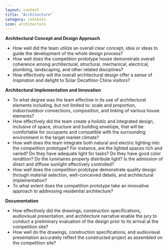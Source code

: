 ```yaml
---
layout: contest
title: "Architecture"
category: contests
icon: architecture
---
```


__Architectural Concept and Design Approach__

- How well did the team utilize an overall clear concept, idea or ideas to guide the development of the whole design process?
- How well does the competition prototype house demonstrate overall coherence among architectural, structural, mechanical, electrical, plumbing, landscaping, and other related disciplines?
- How effectively will the overall architectural design offer a sense of inspiration and delight to Solar Decathlon China visitors?

__Architectural Implementation and Innovation__

- To what degree was the team effective in its use of architectural elements including, but not limited to: scale and proportion, indoor/outdoor connections, composition, and linking of various house elements?
- How effectively did the team create a holistic and integrated design, inclusive of space, structure and building envelope, that will be comfortable for occupants and compatible with the surrounding environment in the target market climate?
- How well does the team integrate both natural and electric lighting into the competition prototype? For instance, are the lighted spaces rich and varied? Do they have adequate light for tasks? Do they have good color rendition? Do the luminaires properly distribute light? Is the admission of direct and diffuse sunlight effectively controlled?
- How well does the competition prototype demonstrate quality design through material selection, well-conceived details, and architectural implementation?
- To what extent does the competition prototype take an innovative approach to addressing residential architecture?

__Documentation__

- How effectively did the drawings, construction specifications, audiovisual presentation, and architecture narrative enable the jury to conduct a preliminary evaluation of the design prior to its arrival at the competition site?
- How well do the drawings, construction specifications, and audiovisual presentation accurately reflect the constructed project as assembled on the competition site?